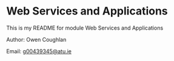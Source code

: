 # Web Services and Applications

This is my README for module Web Services and Applications

Author: Owen Coughlan

Email: g00439345@atu.ie